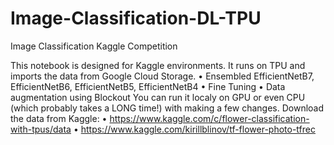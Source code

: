 # Image-Classification-DL-TPU
Image Classification Kaggle Competition

This notebook is designed for Kaggle environments. It runs on TPU and imports the data from Google Cloud Storage.
    • Ensembled EfficientNetB7, EfficientNetB6, EfficientNetB5, EfficientNetB4 
    • Fine Tuning 
    • Data augmentation using Blockout 
You can run it localy on GPU or even CPU (which probably takes a LONG time!) with making a few changes.
Download the data from Kaggle:
    • https://www.kaggle.com/c/flower-classification-with-tpus/data 
    • https://www.kaggle.com/kirillblinov/tf-flower-photo-tfrec 

